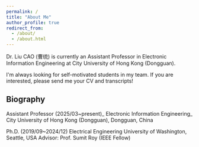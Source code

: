 ```yaml
---
permalink: /
title: "About Me"
author_profile: true
redirect_from: 
  - /about/
  - /about.html
---
```


Dr. Liu CAO (曹琉) is currently an Assistant Professor in Electronic Information Engineering at City University of Hong Kong (Dongguan).

I'm always looking for self-motivated students in my team. If you are interested, please send me your CV and transcripts!


Biography
--
Assistant Professor (2025/03~present)_
Electronic Information Engineering_
City University of Hong Kong (Dongguan), Dongguan, China

Ph.D. (2019/09~2024/12)
Electrical Engineering
University of Washington, Seattle, USA
Advisor: Prof. Sumit Roy (IEEE Fellow)
